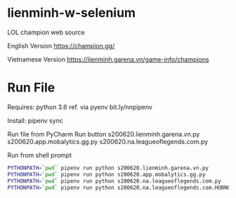 # lienminh-w-selenium
LOL champion web source

English Version
https://champion.gg/

Vietnamese Version
https://lienminh.garena.vn/game-info/champions

# Run File
Requires:
python 3.6 ref. via pyenv bit.ly/nnpipenv

Install:
pipenv sync

Run file from PyCharm Run button
s200620.lienminh.garena.vn.py
s200620.app.mobalytics.gg.py
s200620.na.leagueoflegends.com.py

Run from shell prompt
```bash
PYTHONPATH=`pwd` pipenv run python s200620.lienminh.garena.vn.py
PYTHONPATH=`pwd` pipenv run python s200620.app.mobalytics.gg.py
PYTHONPATH=`pwd` pipenv run python s200620.na.leagueoflegends.com.py
PYTHONPATH=`pwd` pipenv run python s200620.na.leagueoflegends.com.HUBNODE.py
